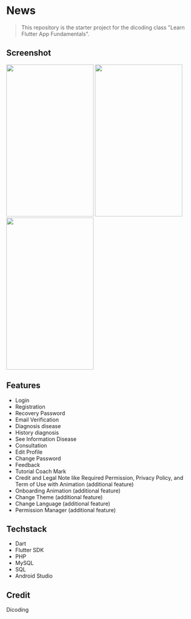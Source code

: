 # News
> This repository is the starter project for the dicoding class "Learn Flutter App Fundamentals".

## Screenshot
<img src="https://github.com/nugrahaz/news/assets/69227102/e5ef9a60-4c2b-4e51-8f5a-16529faaf32a" width="230" height="400">
<img src="https://github.com/nugrahaz/news/assets/69227102/8b53b6b0-23ba-4cb1-bccb-d8b539f7287f" width="230" height="400">
<img src="https://github.com/nugrahaz/news/assets/69227102/67b524c3-513f-490b-95be-b635919610ed" width="230" height="400">

## Features
- Login
- Registration
- Recovery Password
- Email Verification
- Diagnosis disease
- History diagnosis
- See Information Disease
- Consultation
- Edit Profile
- Change Password
- Feedback
- Tutorial Coach Mark
- Credit and Legal Note like Required Permission, Privacy Policy, and Term of Use with Animation (additional feature)
- Onboarding Animation (additional feature)
- Change Theme (additional feature)
- Change Language (additional feature)
- Permission Manager (additional feature)


## Techstack
- Dart
- Flutter SDK
- PHP
- MySQL
- SQL
- Android Studio


## Credit
Dicoding


